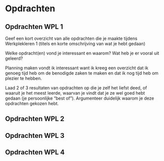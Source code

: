 # Opdrachten

## Opdrachten WPL 1
Geef een kort overzicht van alle opdrachten die je maakte tijdens Werkplekleren 1 (titels en korte omschrijving van wat je hebt gedaan)

Welke opdracht(en) vond je interessant en waarom? Wat heb je er vooral uit geleerd?

Planning maken vondt ik interessant want ik kreeg een overzicht dat ik genoeg tijd heb om de benodigde zaken te maken en dat ik nog tijd heb om plezier te hebben.

Laad 2 of 3 resultaten van opdrachten op die je zelf het liefst deed, of waaruit je het meest leerde, waarvan je vindt dat je ze wel goed hebt gedaan (je persoonlijke “best of”). Argumenteer duidelijk waarom je deze opdrachten gekozen hebt.
## Opdrachten WPL 2

## Opdrachten WPL 3

## Opdrachten WPL 4
